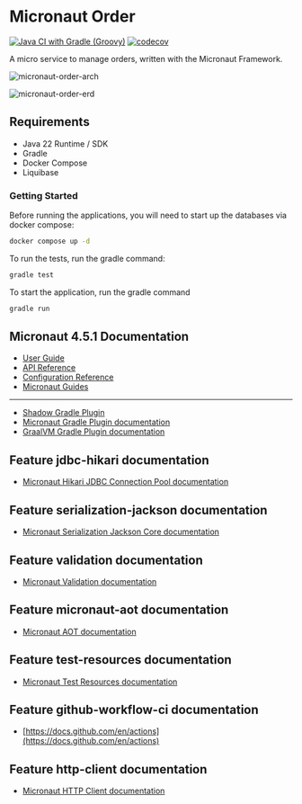 Micronaut Order
====
[![Java CI with Gradle (Groovy)](https://github.com/daniel-samson/micronaut-order/actions/workflows/gradle.yml/badge.svg)](https://github.com/daniel-samson/micronaut-order/actions/workflows/gradle.yml)
[![codecov](https://codecov.io/gh/daniel-samson/micronaut-order/graph/badge.svg?token=fyOiI0nEUN)](https://codecov.io/gh/daniel-samson/micronaut-order)

A micro service to manage orders, written with the Micronaut Framework.

![micronaut-order-arch](https://github.com/user-attachments/assets/f22c64a2-ee2b-4b47-b510-d4a2c4224fc6)

![micronaut-order-erd](https://github.com/user-attachments/assets/576680d6-7723-4e59-ad21-a78fce79aa28)


## Requirements
- Java 22 Runtime / SDK
- Gradle
- Docker Compose
- Liquibase

### Getting Started
Before running the applications, you will need to start up the databases via docker compose:
```bash
docker compose up -d
```

To run the tests, run the gradle command:
```bash
gradle test
```

To start the application, run the gradle command
```bash
gradle run
```


## Micronaut 4.5.1 Documentation

- [User Guide](https://docs.micronaut.io/4.5.1/guide/index.html)
- [API Reference](https://docs.micronaut.io/4.5.1/api/index.html)
- [Configuration Reference](https://docs.micronaut.io/4.5.1/guide/configurationreference.html)
- [Micronaut Guides](https://guides.micronaut.io/index.html)

---

- [Shadow Gradle Plugin](https://plugins.gradle.org/plugin/com.github.johnrengelman.shadow)
- [Micronaut Gradle Plugin documentation](https://micronaut-projects.github.io/micronaut-gradle-plugin/latest/)
- [GraalVM Gradle Plugin documentation](https://graalvm.github.io/native-build-tools/latest/gradle-plugin.html)

## Feature jdbc-hikari documentation

- [Micronaut Hikari JDBC Connection Pool documentation](https://micronaut-projects.github.io/micronaut-sql/latest/guide/index.html#jdbc)

## Feature serialization-jackson documentation

- [Micronaut Serialization Jackson Core documentation](https://micronaut-projects.github.io/micronaut-serialization/latest/guide/)

## Feature validation documentation

- [Micronaut Validation documentation](https://micronaut-projects.github.io/micronaut-validation/latest/guide/)

## Feature micronaut-aot documentation

- [Micronaut AOT documentation](https://micronaut-projects.github.io/micronaut-aot/latest/guide/)

## Feature test-resources documentation

- [Micronaut Test Resources documentation](https://micronaut-projects.github.io/micronaut-test-resources/latest/guide/)

## Feature github-workflow-ci documentation

- [https://docs.github.com/en/actions](https://docs.github.com/en/actions)

## Feature http-client documentation

- [Micronaut HTTP Client documentation](https://docs.micronaut.io/latest/guide/index.html#nettyHttpClient)


